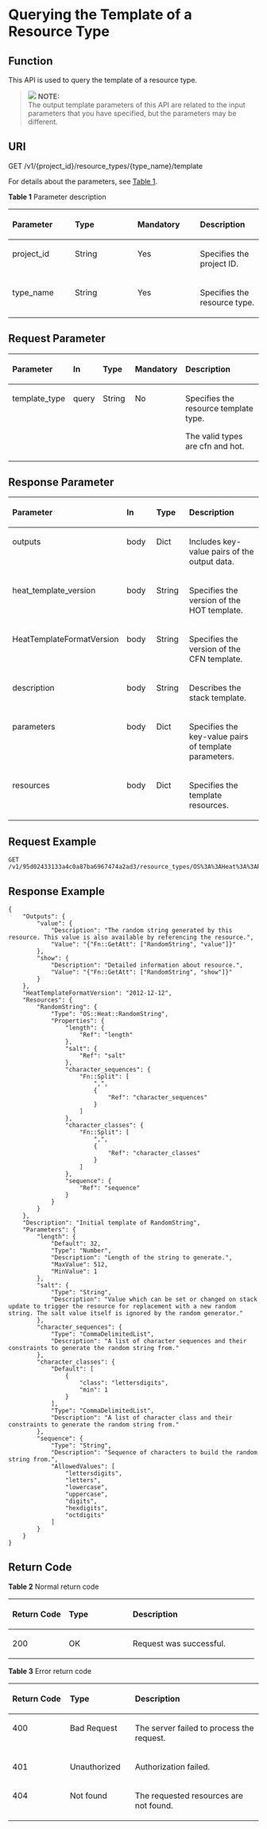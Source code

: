 # Querying the Template of a Resource Type<a name="EN-US_TOPIC_0084581310"></a>

## Function<a name="en-us_topic_0057973147_section48507965"></a>

This API is used to query the template of a resource type.

>![](/images/icon-note.gif) **NOTE:**   
>The output template parameters of this API are related to the input parameters that you have specified, but the parameters may be different.  

## URI<a name="en-us_topic_0057973147_section33918503"></a>

GET /v1/\{project\_id\}/resource\_types/\{type\_name\}/template

For details about the parameters, see  [Table 1](#table1759528275).

**Table  1**  Parameter description

<a name="table1759528275"></a>
<table><thead align="left"><tr id="row26011272716"><th class="cellrowborder" valign="top" width="25%" id="mcps1.2.5.1.1"><p id="p17762534144716"><a name="p17762534144716"></a><a name="p17762534144716"></a><strong id="b171981112105617"><a name="b171981112105617"></a><a name="b171981112105617"></a>Parameter</strong></p>
</th>
<th class="cellrowborder" valign="top" width="25%" id="mcps1.2.5.1.2"><p id="p376433420478"><a name="p376433420478"></a><a name="p376433420478"></a><strong id="b84235270615453"><a name="b84235270615453"></a><a name="b84235270615453"></a>Type</strong></p>
</th>
<th class="cellrowborder" valign="top" width="25%" id="mcps1.2.5.1.3"><p id="p15766123474714"><a name="p15766123474714"></a><a name="p15766123474714"></a><strong id="b1075171485615"><a name="b1075171485615"></a><a name="b1075171485615"></a>Mandatory</strong></p>
</th>
<th class="cellrowborder" valign="top" width="25%" id="mcps1.2.5.1.4"><p id="p147683349474"><a name="p147683349474"></a><a name="p147683349474"></a><strong id="b161021818195617"><a name="b161021818195617"></a><a name="b161021818195617"></a>Description</strong></p>
</th>
</tr>
</thead>
<tbody><tr id="row10601725277"><td class="cellrowborder" valign="top" width="25%" headers="mcps1.2.5.1.1 "><p id="p1765464961019"><a name="p1765464961019"></a><a name="p1765464961019"></a>project_id</p>
</td>
<td class="cellrowborder" valign="top" width="25%" headers="mcps1.2.5.1.2 "><p id="p0655184916104"><a name="p0655184916104"></a><a name="p0655184916104"></a>String</p>
</td>
<td class="cellrowborder" valign="top" width="25%" headers="mcps1.2.5.1.3 "><p id="p865694971017"><a name="p865694971017"></a><a name="p865694971017"></a>Yes</p>
</td>
<td class="cellrowborder" valign="top" width="25%" headers="mcps1.2.5.1.4 "><p id="p13658144921010"><a name="p13658144921010"></a><a name="p13658144921010"></a>Specifies the project ID.</p>
</td>
</tr>
<tr id="row205605355223"><td class="cellrowborder" valign="top" width="25%" headers="mcps1.2.5.1.1 "><p id="p5414363327"><a name="p5414363327"></a><a name="p5414363327"></a>type_name</p>
</td>
<td class="cellrowborder" valign="top" width="25%" headers="mcps1.2.5.1.2 "><p id="p124171268327"><a name="p124171268327"></a><a name="p124171268327"></a>String</p>
</td>
<td class="cellrowborder" valign="top" width="25%" headers="mcps1.2.5.1.3 "><p id="p1342216693211"><a name="p1342216693211"></a><a name="p1342216693211"></a>Yes</p>
</td>
<td class="cellrowborder" valign="top" width="25%" headers="mcps1.2.5.1.4 "><p id="p1642526163220"><a name="p1642526163220"></a><a name="p1642526163220"></a>Specifies the resource type.</p>
</td>
</tr>
</tbody>
</table>

## Request Parameter<a name="en-us_topic_0057973147_section36831075"></a>

<a name="en-us_topic_0057973124_table18628881"></a>
<table><thead align="left"><tr id="en-us_topic_0057973124_row52552023"><th class="cellrowborder" valign="top" width="15.841584158415841%" id="mcps1.1.6.1.1"><p id="p13701251185014"><a name="p13701251185014"></a><a name="p13701251185014"></a><strong id="b1380833625614"><a name="b1380833625614"></a><a name="b1380833625614"></a>Parameter</strong></p>
</th>
<th class="cellrowborder" valign="top" width="10.891089108910892%" id="mcps1.1.6.1.2"><p id="p13704145119507"><a name="p13704145119507"></a><a name="p13704145119507"></a><strong id="b338164413560"><a name="b338164413560"></a><a name="b338164413560"></a>In</strong></p>
</th>
<th class="cellrowborder" valign="top" width="13.861386138613863%" id="mcps1.1.6.1.3"><p id="p3705151185017"><a name="p3705151185017"></a><a name="p3705151185017"></a><strong id="b19868174685612"><a name="b19868174685612"></a><a name="b19868174685612"></a>Type</strong></p>
</th>
<th class="cellrowborder" valign="top" width="15.841584158415841%" id="mcps1.1.6.1.4"><p id="p18709155145010"><a name="p18709155145010"></a><a name="p18709155145010"></a><strong id="b18283134815562"><a name="b18283134815562"></a><a name="b18283134815562"></a>Mandatory</strong></p>
</th>
<th class="cellrowborder" valign="top" width="43.56435643564357%" id="mcps1.1.6.1.5"><p id="p1371214511507"><a name="p1371214511507"></a><a name="p1371214511507"></a><strong id="b474185115612"><a name="b474185115612"></a><a name="b474185115612"></a>Description</strong></p>
</th>
</tr>
</thead>
<tbody><tr id="row1255173115210"><td class="cellrowborder" valign="top" width="15.841584158415841%" headers="mcps1.1.6.1.1 "><p id="p5352415277"><a name="p5352415277"></a><a name="p5352415277"></a>template_type</p>
</td>
<td class="cellrowborder" valign="top" width="10.891089108910892%" headers="mcps1.1.6.1.2 "><p id="p74191615132316"><a name="p74191615132316"></a><a name="p74191615132316"></a>query</p>
</td>
<td class="cellrowborder" valign="top" width="13.861386138613863%" headers="mcps1.1.6.1.3 "><p id="p144192462712"><a name="p144192462712"></a><a name="p144192462712"></a>String</p>
</td>
<td class="cellrowborder" valign="top" width="15.841584158415841%" headers="mcps1.1.6.1.4 "><p id="p3515246279"><a name="p3515246279"></a><a name="p3515246279"></a>No</p>
</td>
<td class="cellrowborder" valign="top" width="43.56435643564357%" headers="mcps1.1.6.1.5 "><p id="p3712418272"><a name="p3712418272"></a><a name="p3712418272"></a>Specifies the resource template type.</p>
<p id="p178453183218"><a name="p178453183218"></a><a name="p178453183218"></a>The valid types are cfn and hot.</p>
</td>
</tr>
</tbody>
</table>

## Response Parameter<a name="en-us_topic_0057973147_section63044227"></a>

<a name="en-us_topic_0057973147_table4089954"></a>
<table><thead align="left"><tr id="en-us_topic_0057973147_row25283375"><th class="cellrowborder" valign="top" width="16.09160916091609%" id="mcps1.1.5.1.1"><p id="p12371421105"><a name="p12371421105"></a><a name="p12371421105"></a><strong id="b1496513185713"><a name="b1496513185713"></a><a name="b1496513185713"></a>Parameter</strong></p>
</th>
<th class="cellrowborder" valign="top" width="14.941494149414941%" id="mcps1.1.5.1.2"><p id="p73741121208"><a name="p73741121208"></a><a name="p73741121208"></a><strong id="b1567111912574"><a name="b1567111912574"></a><a name="b1567111912574"></a>In</strong></p>
</th>
<th class="cellrowborder" valign="top" width="16.09160916091609%" id="mcps1.1.5.1.3"><p id="p73751528013"><a name="p73751528013"></a><a name="p73751528013"></a><strong id="b1428227849"><a name="b1428227849"></a><a name="b1428227849"></a>Type</strong></p>
</th>
<th class="cellrowborder" valign="top" width="52.87528752875287%" id="mcps1.1.5.1.4"><p id="p43801225012"><a name="p43801225012"></a><a name="p43801225012"></a><strong id="b851142585710"><a name="b851142585710"></a><a name="b851142585710"></a>Description</strong></p>
</th>
</tr>
</thead>
<tbody><tr id="en-us_topic_0057973147_row12343988"><td class="cellrowborder" valign="top" width="16.09160916091609%" headers="mcps1.1.5.1.1 "><p id="en-us_topic_0057973147_p60338972"><a name="en-us_topic_0057973147_p60338972"></a><a name="en-us_topic_0057973147_p60338972"></a>outputs</p>
</td>
<td class="cellrowborder" valign="top" width="14.941494149414941%" headers="mcps1.1.5.1.2 "><p id="p197301934112315"><a name="p197301934112315"></a><a name="p197301934112315"></a>body</p>
</td>
<td class="cellrowborder" valign="top" width="16.09160916091609%" headers="mcps1.1.5.1.3 "><p id="en-us_topic_0057973147_p55618577"><a name="en-us_topic_0057973147_p55618577"></a><a name="en-us_topic_0057973147_p55618577"></a>Dict</p>
</td>
<td class="cellrowborder" valign="top" width="52.87528752875287%" headers="mcps1.1.5.1.4 "><p id="en-us_topic_0057973147_p42592192"><a name="en-us_topic_0057973147_p42592192"></a><a name="en-us_topic_0057973147_p42592192"></a>Includes key-value pairs of the output data.</p>
</td>
</tr>
<tr id="row192984128011"><td class="cellrowborder" valign="top" width="16.09160916091609%" headers="mcps1.1.5.1.1 "><p id="p208521633134212"><a name="p208521633134212"></a><a name="p208521633134212"></a>heat_template_version</p>
</td>
<td class="cellrowborder" valign="top" width="14.941494149414941%" headers="mcps1.1.5.1.2 "><p id="p7730163462311"><a name="p7730163462311"></a><a name="p7730163462311"></a>body</p>
</td>
<td class="cellrowborder" valign="top" width="16.09160916091609%" headers="mcps1.1.5.1.3 "><p id="p208524335426"><a name="p208524335426"></a><a name="p208524335426"></a>String</p>
</td>
<td class="cellrowborder" valign="top" width="52.87528752875287%" headers="mcps1.1.5.1.4 "><p id="p208521433134214"><a name="p208521433134214"></a><a name="p208521433134214"></a>Specifies the version of the HOT template.</p>
</td>
</tr>
<tr id="row124631810718"><td class="cellrowborder" valign="top" width="16.09160916091609%" headers="mcps1.1.5.1.1 "><p id="p846412102114"><a name="p846412102114"></a><a name="p846412102114"></a>HeatTemplateFormatVersion</p>
</td>
<td class="cellrowborder" valign="top" width="14.941494149414941%" headers="mcps1.1.5.1.2 "><p id="p1746412103113"><a name="p1746412103113"></a><a name="p1746412103113"></a>body</p>
</td>
<td class="cellrowborder" valign="top" width="16.09160916091609%" headers="mcps1.1.5.1.3 "><p id="p19464210612"><a name="p19464210612"></a><a name="p19464210612"></a>String</p>
</td>
<td class="cellrowborder" valign="top" width="52.87528752875287%" headers="mcps1.1.5.1.4 "><p id="p34644101413"><a name="p34644101413"></a><a name="p34644101413"></a>Specifies the version of the CFN template.</p>
</td>
</tr>
<tr id="row133951419904"><td class="cellrowborder" valign="top" width="16.09160916091609%" headers="mcps1.1.5.1.1 "><p id="p8742537164212"><a name="p8742537164212"></a><a name="p8742537164212"></a>description</p>
</td>
<td class="cellrowborder" valign="top" width="14.941494149414941%" headers="mcps1.1.5.1.2 "><p id="p16730203462311"><a name="p16730203462311"></a><a name="p16730203462311"></a>body</p>
</td>
<td class="cellrowborder" valign="top" width="16.09160916091609%" headers="mcps1.1.5.1.3 "><p id="p127421137144212"><a name="p127421137144212"></a><a name="p127421137144212"></a>String</p>
</td>
<td class="cellrowborder" valign="top" width="52.87528752875287%" headers="mcps1.1.5.1.4 "><p id="p16742153714216"><a name="p16742153714216"></a><a name="p16742153714216"></a>Describes the stack template.</p>
</td>
</tr>
<tr id="en-us_topic_0057973147_row47785409"><td class="cellrowborder" valign="top" width="16.09160916091609%" headers="mcps1.1.5.1.1 "><p id="en-us_topic_0057973147_p45412892"><a name="en-us_topic_0057973147_p45412892"></a><a name="en-us_topic_0057973147_p45412892"></a>parameters</p>
</td>
<td class="cellrowborder" valign="top" width="14.941494149414941%" headers="mcps1.1.5.1.2 "><p id="p197308342235"><a name="p197308342235"></a><a name="p197308342235"></a>body</p>
</td>
<td class="cellrowborder" valign="top" width="16.09160916091609%" headers="mcps1.1.5.1.3 "><p id="en-us_topic_0057973147_p54565640"><a name="en-us_topic_0057973147_p54565640"></a><a name="en-us_topic_0057973147_p54565640"></a>Dict</p>
</td>
<td class="cellrowborder" valign="top" width="52.87528752875287%" headers="mcps1.1.5.1.4 "><p id="en-us_topic_0057973147_p46486449"><a name="en-us_topic_0057973147_p46486449"></a><a name="en-us_topic_0057973147_p46486449"></a>Specifies the key-value pairs of template parameters.</p>
</td>
</tr>
<tr id="en-us_topic_0057973147_row15724863"><td class="cellrowborder" valign="top" width="16.09160916091609%" headers="mcps1.1.5.1.1 "><p id="en-us_topic_0057973147_p65754424"><a name="en-us_topic_0057973147_p65754424"></a><a name="en-us_topic_0057973147_p65754424"></a>resources</p>
</td>
<td class="cellrowborder" valign="top" width="14.941494149414941%" headers="mcps1.1.5.1.2 "><p id="p173063420232"><a name="p173063420232"></a><a name="p173063420232"></a>body</p>
</td>
<td class="cellrowborder" valign="top" width="16.09160916091609%" headers="mcps1.1.5.1.3 "><p id="en-us_topic_0057973147_p24508133"><a name="en-us_topic_0057973147_p24508133"></a><a name="en-us_topic_0057973147_p24508133"></a>Dict</p>
</td>
<td class="cellrowborder" valign="top" width="52.87528752875287%" headers="mcps1.1.5.1.4 "><p id="en-us_topic_0057973147_p5027197"><a name="en-us_topic_0057973147_p5027197"></a><a name="en-us_topic_0057973147_p5027197"></a>Specifies the template resources.</p>
</td>
</tr>
</tbody>
</table>

## Request Example<a name="en-us_topic_0057973147_section30527135"></a>

```
GET /v1/95d02433133a4c0a87ba6967474a2ad3/resource_types/OS%3A%3AHeat%3A%3ARandomString/template
```

## Response Example<a name="en-us_topic_0057973147_section6308759"></a>

```
{
    "Outputs": {
        "value": {
            "Description": "The random string generated by this resource. This value is also available by referencing the resource.",
            "Value": "{"Fn::GetAtt": ["RandomString", "value"]}"
        },
        "show": {
            "Description": "Detailed information about resource.",
            "Value": "{"Fn::GetAtt": ["RandomString", "show"]}"
        }
    },
    "HeatTemplateFormatVersion": "2012-12-12",
    "Resources": {
        "RandomString": {
            "Type": "OS::Heat::RandomString",
            "Properties": {
                "length": {
                    "Ref": "length"
                },
                "salt": {
                    "Ref": "salt"
                },
                "character_sequences": {
                    "Fn::Split": [
                        ",",
                        {
                            "Ref": "character_sequences"
                        }
                    ]
                },
                "character_classes": {
                    "Fn::Split": [
                        ",",
                        {
                            "Ref": "character_classes"
                        }
                    ]
                },
                "sequence": {
                    "Ref": "sequence"
                }
            }
        }
    },
    "Description": "Initial template of RandomString",
    "Parameters": {
        "length": {
            "Default": 32,
            "Type": "Number",
            "Description": "Length of the string to generate.",
            "MaxValue": 512,
            "MinValue": 1
        },
        "salt": {
            "Type": "String",
            "Description": "Value which can be set or changed on stack update to trigger the resource for replacement with a new random string. The salt value itself is ignored by the random generator."
        },
        "character_sequences": {
            "Type": "CommaDelimitedList",
            "Description": "A list of character sequences and their constraints to generate the random string from."
        },
        "character_classes": {
            "Default": [
                {
                    "class": "lettersdigits",
                    "min": 1
                }
            ],
            "Type": "CommaDelimitedList",
            "Description": "A list of character class and their constraints to generate the random string from."
        },
        "sequence": {
            "Type": "String",
            "Description": "Sequence of characters to build the random string from.",
            "AllowedValues": [
                "lettersdigits",
                "letters",
                "lowercase",
                "uppercase",
                "digits",
                "hexdigits",
                "octdigits"
            ]
        }
    }
}
```

## Return Code<a name="en-us_topic_0057973147_section56778838"></a>

**Table  2**  Normal return code

<a name="table01411862119"></a>
<table><thead align="left"><tr id="en-us_topic_0084581285_en-us_topic_0057973117_row42419326194057"><th class="cellrowborder" valign="top" width="23%" id="mcps1.2.4.1.1"><p id="en-us_topic_0084581285_en-us_topic_0057973117_p13413377194057"><a name="en-us_topic_0084581285_en-us_topic_0057973117_p13413377194057"></a><a name="en-us_topic_0084581285_en-us_topic_0057973117_p13413377194057"></a><strong id="en-us_topic_0084581285_b14910172512114"><a name="en-us_topic_0084581285_b14910172512114"></a><a name="en-us_topic_0084581285_b14910172512114"></a>Return Code</strong></p>
</th>
<th class="cellrowborder" valign="top" width="26%" id="mcps1.2.4.1.2"><p id="en-us_topic_0084581285_en-us_topic_0057973117_p12741761194057"><a name="en-us_topic_0084581285_en-us_topic_0057973117_p12741761194057"></a><a name="en-us_topic_0084581285_en-us_topic_0057973117_p12741761194057"></a><strong id="en-us_topic_0084581285_en-us_topic_0057973140_b84235270615814_1"><a name="en-us_topic_0084581285_en-us_topic_0057973140_b84235270615814_1"></a><a name="en-us_topic_0084581285_en-us_topic_0057973140_b84235270615814_1"></a>Type</strong></p>
</th>
<th class="cellrowborder" valign="top" width="51%" id="mcps1.2.4.1.3"><p id="en-us_topic_0084581285_en-us_topic_0057973117_p25449701194057"><a name="en-us_topic_0084581285_en-us_topic_0057973117_p25449701194057"></a><a name="en-us_topic_0084581285_en-us_topic_0057973117_p25449701194057"></a><strong id="en-us_topic_0084581285_en-us_topic_0057973140_b842352706193020"><a name="en-us_topic_0084581285_en-us_topic_0057973140_b842352706193020"></a><a name="en-us_topic_0084581285_en-us_topic_0057973140_b842352706193020"></a>Description</strong></p>
</th>
</tr>
</thead>
<tbody><tr id="en-us_topic_0084581285_en-us_topic_0057973117_row48159894194057"><td class="cellrowborder" valign="top" width="23%" headers="mcps1.2.4.1.1 "><p id="en-us_topic_0084581285_en-us_topic_0057973117_p8637307194057"><a name="en-us_topic_0084581285_en-us_topic_0057973117_p8637307194057"></a><a name="en-us_topic_0084581285_en-us_topic_0057973117_p8637307194057"></a>200</p>
</td>
<td class="cellrowborder" valign="top" width="26%" headers="mcps1.2.4.1.2 "><p id="en-us_topic_0084581285_en-us_topic_0057973117_p28533244194057"><a name="en-us_topic_0084581285_en-us_topic_0057973117_p28533244194057"></a><a name="en-us_topic_0084581285_en-us_topic_0057973117_p28533244194057"></a>OK</p>
</td>
<td class="cellrowborder" valign="top" width="51%" headers="mcps1.2.4.1.3 "><p id="en-us_topic_0084581285_en-us_topic_0057973117_p29491459194057"><a name="en-us_topic_0084581285_en-us_topic_0057973117_p29491459194057"></a><a name="en-us_topic_0084581285_en-us_topic_0057973117_p29491459194057"></a>Request was successful.</p>
</td>
</tr>
</tbody>
</table>

**Table  3**  Error return code

<a name="table8571828153012"></a>
<table><thead align="left"><tr id="en-us_topic_0084581294_row16955110342"><th class="cellrowborder" valign="top" width="23%" id="mcps1.2.4.1.1"><p id="en-us_topic_0084581294_p129561510144"><a name="en-us_topic_0084581294_p129561510144"></a><a name="en-us_topic_0084581294_p129561510144"></a><strong id="en-us_topic_0084581294_b1235759101013"><a name="en-us_topic_0084581294_b1235759101013"></a><a name="en-us_topic_0084581294_b1235759101013"></a>Return Code</strong></p>
</th>
<th class="cellrowborder" valign="top" width="26%" id="mcps1.2.4.1.2"><p id="en-us_topic_0084581294_p4959810444"><a name="en-us_topic_0084581294_p4959810444"></a><a name="en-us_topic_0084581294_p4959810444"></a><strong id="en-us_topic_0084581294_en-us_topic_0057973140_b84235270615814_1"><a name="en-us_topic_0084581294_en-us_topic_0057973140_b84235270615814_1"></a><a name="en-us_topic_0084581294_en-us_topic_0057973140_b84235270615814_1"></a>Type</strong></p>
</th>
<th class="cellrowborder" valign="top" width="51%" id="mcps1.2.4.1.3"><p id="en-us_topic_0084581294_p9959161020418"><a name="en-us_topic_0084581294_p9959161020418"></a><a name="en-us_topic_0084581294_p9959161020418"></a><strong id="en-us_topic_0084581294_en-us_topic_0057973140_b842352706193020"><a name="en-us_topic_0084581294_en-us_topic_0057973140_b842352706193020"></a><a name="en-us_topic_0084581294_en-us_topic_0057973140_b842352706193020"></a>Description</strong></p>
</th>
</tr>
</thead>
<tbody><tr id="en-us_topic_0084581294_row179609103411"><td class="cellrowborder" valign="top" width="23%" headers="mcps1.2.4.1.1 "><p id="en-us_topic_0084581294_p896118101840"><a name="en-us_topic_0084581294_p896118101840"></a><a name="en-us_topic_0084581294_p896118101840"></a>400</p>
</td>
<td class="cellrowborder" valign="top" width="26%" headers="mcps1.2.4.1.2 "><p id="en-us_topic_0084581294_p1296211015416"><a name="en-us_topic_0084581294_p1296211015416"></a><a name="en-us_topic_0084581294_p1296211015416"></a>Bad Request</p>
</td>
<td class="cellrowborder" valign="top" width="51%" headers="mcps1.2.4.1.3 "><p id="en-us_topic_0084581294_p9963110146"><a name="en-us_topic_0084581294_p9963110146"></a><a name="en-us_topic_0084581294_p9963110146"></a>The server failed to process the request.</p>
</td>
</tr>
<tr id="en-us_topic_0084581294_row181330274199"><td class="cellrowborder" valign="top" width="23%" headers="mcps1.2.4.1.1 "><p id="en-us_topic_0084581294_p18134027201912"><a name="en-us_topic_0084581294_p18134027201912"></a><a name="en-us_topic_0084581294_p18134027201912"></a>401</p>
</td>
<td class="cellrowborder" valign="top" width="26%" headers="mcps1.2.4.1.2 "><p id="en-us_topic_0084581294_p1713419274191"><a name="en-us_topic_0084581294_p1713419274191"></a><a name="en-us_topic_0084581294_p1713419274191"></a>Unauthorized</p>
</td>
<td class="cellrowborder" valign="top" width="51%" headers="mcps1.2.4.1.3 "><p id="en-us_topic_0084581294_p11134162718196"><a name="en-us_topic_0084581294_p11134162718196"></a><a name="en-us_topic_0084581294_p11134162718196"></a>Authorization failed.</p>
</td>
</tr>
<tr id="en-us_topic_0084581294_row16531631121913"><td class="cellrowborder" valign="top" width="23%" headers="mcps1.2.4.1.1 "><p id="en-us_topic_0084581294_en-us_topic_0057973122_p5338333194217"><a name="en-us_topic_0084581294_en-us_topic_0057973122_p5338333194217"></a><a name="en-us_topic_0084581294_en-us_topic_0057973122_p5338333194217"></a>404</p>
</td>
<td class="cellrowborder" valign="top" width="26%" headers="mcps1.2.4.1.2 "><p id="en-us_topic_0084581294_p125520290312"><a name="en-us_topic_0084581294_p125520290312"></a><a name="en-us_topic_0084581294_p125520290312"></a>Not found</p>
</td>
<td class="cellrowborder" valign="top" width="51%" headers="mcps1.2.4.1.3 "><p id="en-us_topic_0084581294_en-us_topic_0057973122_p29751790194217"><a name="en-us_topic_0084581294_en-us_topic_0057973122_p29751790194217"></a><a name="en-us_topic_0084581294_en-us_topic_0057973122_p29751790194217"></a>The requested resources are not found.</p>
</td>
</tr>
</tbody>
</table>

